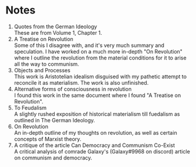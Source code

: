 # Notes

1. Quotes from the German Ideology  
These are from Volume 1, Chapter 1.
2. A Treatise on Revolution  
Some of this I disagree with, and it's very much summary and speculation. I have worked on a much more in-depth "On Revolution" where I outline the revolution from the material conditions for it to arise all the way to communism.
3. Objects and Processes  
This work is Aristotelian idealism disguised with my pathetic attempt to reconcile it as materialism. The work is also unfinished.
4. Alternative forms of consciousness in revolution  
I found this work in the same document where I found "A Treatise on Revolution".
5. To Feudalism  
A slightly rushed exposition of historical materialism till fuedalism as outlined in The German Ideology.
6. On Revolution  
An in-depth outline of my thoughts on revolution, as well as certain concepts of Marxist theory.
7. A critique of the article Can Democracy and Communism Co-Exist  
A critical analysis of comrade Galaxy's (Galaxy#9968 on discord) article on communism and democracy.

